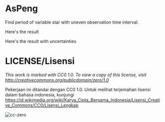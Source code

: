# AsPeng
Find period of variable star with uneven observation time interval.

Here's the result

Here's the result with uncertainties

# LICENSE/Lisensi
*This work is marked with CC0 1.0. To view a copy of this license, visit http://creativecommons.org/publicdomain/zero/1.0*

Pekerjaan ini ditandai dengan CC0 1.0. Untuk melihat terjemahan lisensi dalam bahasa indonesia, kunjungi https://id.wikimedia.org/wiki/Karya_Cipta_Bersama_Indonesia/Lisensi_Creative_Commons/CC0/Lisensi_Lengkap

![cc-zero](https://user-images.githubusercontent.com/51052469/108876143-dfce0880-7638-11eb-9db7-de637ec24ce4.png)
